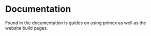 # Documentation

Found in the documentation is guides on using primex as well as the website build pages.
